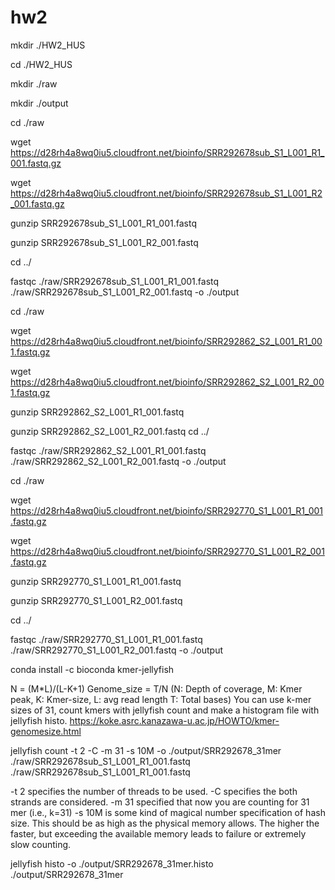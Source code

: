 # hw2
mkdir ./HW2_HUS

cd ./HW2_HUS

mkdir ./raw

mkdir ./output

cd ./raw

wget https://d28rh4a8wq0iu5.cloudfront.net/bioinfo/SRR292678sub_S1_L001_R1_001.fastq.gz

wget https://d28rh4a8wq0iu5.cloudfront.net/bioinfo/SRR292678sub_S1_L001_R2_001.fastq.gz 

gunzip SRR292678sub_S1_L001_R1_001.fastq

gunzip SRR292678sub_S1_L001_R2_001.fastq

cd ../

fastqc ./raw/SRR292678sub_S1_L001_R1_001.fastq ./raw/SRR292678sub_S1_L001_R2_001.fastq  -o ./output 

cd ./raw

wget https://d28rh4a8wq0iu5.cloudfront.net/bioinfo/SRR292862_S2_L001_R1_001.fastq.gz

wget https://d28rh4a8wq0iu5.cloudfront.net/bioinfo/SRR292862_S2_L001_R2_001.fastq.gz

gunzip SRR292862_S2_L001_R1_001.fastq

gunzip SRR292862_S2_L001_R2_001.fastq
cd ../

fastqc ./raw/SRR292862_S2_L001_R1_001.fastq ./raw/SRR292862_S2_L001_R2_001.fastq  -o ./output

cd ./raw

wget https://d28rh4a8wq0iu5.cloudfront.net/bioinfo/SRR292770_S1_L001_R1_001.fastq.gz 

wget https://d28rh4a8wq0iu5.cloudfront.net/bioinfo/SRR292770_S1_L001_R2_001.fastq.gz 

gunzip SRR292770_S1_L001_R1_001.fastq

gunzip SRR292770_S1_L001_R2_001.fastq

cd ../

fastqc ./raw/SRR292770_S1_L001_R1_001.fastq ./raw/SRR292770_S1_L001_R2_001.fastq  -o ./output

conda install -c bioconda kmer-jellyfish

N = (M*L)/(L-K+1)
Genome_size = T/N
(N: Depth of coverage, M: Kmer peak, K: Kmer-size, L: avg read length T: Total bases)
You can use k-mer sizes of 31, count kmers with jellyfish count and make a histogram file with jellyfish histo.
https://koke.asrc.kanazawa-u.ac.jp/HOWTO/kmer-genomesize.html

 jellyfish count -t 2 -C -m 31 -s 10M -o ./output/SRR292678_31mer ./raw/SRR292678sub_S1_L001_R1_001.fastq  ./raw/SRR292678sub_S1_L001_R1_001.fastq 
 
-t 2
specifies the number of threads to be used. 
-C
specifies the both strands are considered. 
-m 31
specified that now you are counting for 31 mer (i.e., k=31)
-s 10M
is some kind of magical number specification of hash size. This should be as high as the physical memory allows. The higher the faster, but exceeding the available memory leads to failure or extremely slow counting.

jellyfish histo -o ./output/SRR292678_31mer.histo ./output/SRR292678_31mer 



